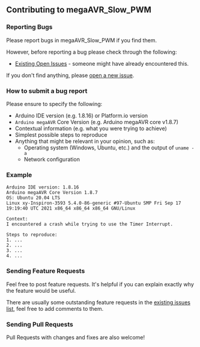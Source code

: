 ## Contributing to megaAVR_Slow_PWM

### Reporting Bugs

Please report bugs in megaAVR_Slow_PWM if you find them.

However, before reporting a bug please check through the following:

* [Existing Open Issues](https://github.com/khoih-prog/megaAVR_Slow_PWM/issues) - someone might have already encountered this.

If you don't find anything, please [open a new issue](https://github.com/khoih-prog/megaAVR_Slow_PWM/issues/new).

### How to submit a bug report

Please ensure to specify the following:

* Arduino IDE version (e.g. 1.8.16) or Platform.io version
* `Arduino megaAVR` Core Version (e.g. Arduino megaAVR core v1.8.7)
* Contextual information (e.g. what you were trying to achieve)
* Simplest possible steps to reproduce
* Anything that might be relevant in your opinion, such as:
  * Operating system (Windows, Ubuntu, etc.) and the output of `uname -a`
  * Network configuration


### Example

```
Arduino IDE version: 1.8.16
Arduino megaAVR Core Version 1.8.7
OS: Ubuntu 20.04 LTS
Linux xy-Inspiron-3593 5.4.0-86-generic #97-Ubuntu SMP Fri Sep 17 19:19:40 UTC 2021 x86_64 x86_64 x86_64 GNU/Linux

Context:
I encountered a crash while trying to use the Timer Interrupt.

Steps to reproduce:
1. ...
2. ...
3. ...
4. ...
```
### Sending Feature Requests

Feel free to post feature requests. It's helpful if you can explain exactly why the feature would be useful.

There are usually some outstanding feature requests in the [existing issues list](https://github.com/khoih-prog/megaAVR_Slow_PWM/issues?q=is%3Aopen+is%3Aissue+label%3Aenhancement), feel free to add comments to them.

### Sending Pull Requests

Pull Requests with changes and fixes are also welcome!
